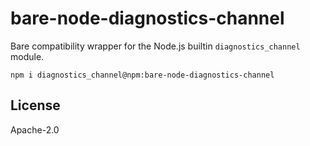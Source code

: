 # bare-node-diagnostics-channel

Bare compatibility wrapper for the Node.js builtin `diagnostics_channel` module.

```
npm i diagnostics_channel@npm:bare-node-diagnostics-channel
```

## License

Apache-2.0
